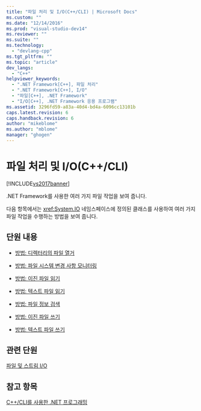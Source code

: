```yaml
---
title: "파일 처리 및 I/O(C++/CLI) | Microsoft Docs"
ms.custom: ""
ms.date: "12/14/2016"
ms.prod: "visual-studio-dev14"
ms.reviewer: ""
ms.suite: ""
ms.technology: 
  - "devlang-cpp"
ms.tgt_pltfrm: ""
ms.topic: "article"
dev_langs: 
  - "C++"
helpviewer_keywords: 
  - ".NET Framework[C++], 파일 처리"
  - ".NET Framework[C++], I/O"
  - "파일[C++], .NET Framework"
  - "I/O[C++], .NET Framework 응용 프로그램"
ms.assetid: 3296fd59-a83a-40d4-bd4a-6096cc13101b
caps.latest.revision: 6
caps.handback.revision: 6
author: "mikeblome"
ms.author: "mblome"
manager: "ghogen"
---
```

# 파일 처리 및 I/O(C++/CLI)
[!INCLUDE[vs2017banner](../assembler/inline/includes/vs2017banner.md)]

.NET Framework를 사용한 여러 가지 파일 작업을 보여 줍니다.  
  
 다음 항목에서는 <xref:System.IO> 네임스페이스에 정의된 클래스를 사용하여 여러 가지 파일 작업을 수행하는 방법을 보여 줍니다.  
  
## 단원 내용  
  
-   [방법: 디렉터리의 파일 열거](../dotnet/how-to-enumerate-files-in-a-directory-cpp-cli.md)  
  
-   [방법: 파일 시스템 변경 사항 모니터링](../dotnet/how-to-monitor-file-system-changes-cpp-cli.md)  
  
-   [방법: 이진 파일 읽기](../dotnet/how-to-read-a-binary-file-cpp-cli.md)  
  
-   [방법: 텍스트 파일 읽기](../dotnet/how-to-read-a-text-file-cpp-cli.md)  
  
-   [방법: 파일 정보 검색](../dotnet/how-to-retrieve-file-information-cpp-cli.md)  
  
-   [방법: 이진 파일 쓰기](../dotnet/how-to-write-a-binary-file-cpp-cli.md)  
  
-   [방법: 텍스트 파일 쓰기](../dotnet/how-to-write-a-text-file-cpp-cli.md)  
  
## 관련 단원  
 [파일 및 스트림 I\/O](../Topic/File%20and%20Stream%20I-O.md)  
  
## 참고 항목  
 [C\+\+\/CLI를 사용한 .NET 프로그래밍](../dotnet/dotnet-programming-with-cpp-cli-visual-cpp.md)